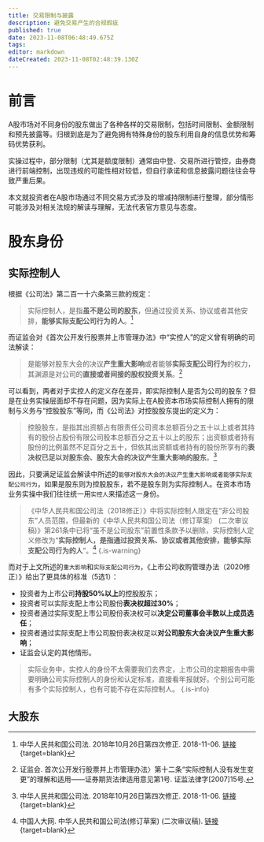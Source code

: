 ```yaml
---
title: 交易限制与披露
description: 避免交易产生的合规瑕疵
published: true
date: 2023-11-08T06:48:49.675Z
tags: 
editor: markdown
dateCreated: 2023-11-08T02:48:39.130Z
---
```


# 前言
A股市场对不同身份的股东做出了各种各样的交易限制，包括时间限制、金额限制和预先披露等。归根到底是为了避免拥有特殊身份的股东利用自身的信息优势和筹码优势获利。

实操过程中，部分限制（尤其是额度限制）通常由中登、交易所进行管控，由券商进行前端控制，出现违规的可能性相对较低，但自行承诺和信息披露问题往往会导致严重后果。

本文就投资者在A股市场通过不同交易方式涉及的增减持限制进行整理，部分情形可能涉及对相关法规的解读与理解，无法代表官方意见与态度。

# 股东身份
## 实际控制人
根据《公司法》第二百一十六条第三款的规定：
> 实际控制人，是指**虽不是公司的股东**，但通过投资关系、协议或者其他安排，**能够实际支配公司行为的人**。[^1]

而证监会对《首次公开发行股票并上市管理办法》中“实控人”的定义曾有明确的司法解读：
> 是能够对股东大会的决议**产生重大影响**或者能够**实际支配公司行为**的权力，其渊源是对公司的**直接或者间接的股权投资关系**。[^2]

可以看到，两者对于实控人的定义存在差异，即实际控制人是否为公司的股东？但是在业务实操层面却不存在问题，因为实际上在A股资本市场实际控制人拥有的限制与义务与“控股股东”等同，而《公司法》对控股股东提出的定义为：

> 控股股东，是指其出资额占有限责任公司资本总额百分之五十以上或者其持有的股份占股份有限公司股本总额百分之五十以上的股东；出资额或者持有股份的比例虽然不足百分之五十，但依其出资额或者持有的股份所享有的**表决权已足以对股东会、股东大会的决议产生重大影响的股东**。[^1]

因此，只要满足证监会解读中所述的`能够对股东大会的决议产生重大影响或者能够实际支配公司行为`，如果是股东则为控股股东，若不是股东则为实际控制人。在资本市场业务实操中我们往往统一用`实控人`来描述这一身份。

> 《中华人民共和国公司法（2018修正）》中将实际控制人限定在“非公司股东”人员范围，但最新的《中华人民共和国公司法（修订草案） (二次审议稿)》第261条中已将“虽不是公司股东”前置性条款予以删除，实际控制人定义修改为“**实际控制人，是指通过投资关系、协议或者其他安排，能够实际支配公司行为的人**”。[^3]
{.is-warning}

而对于上文所述的`重大影响`和`实际支配公司行为`，《上市公司收购管理办法（2020修正）》给出了更具体的标准（5选1）：

- 投资者为上市公司**持股50%以上**的控股股东；
- 投资者可以实际支配上市公司股份**表决权超过30%**；
- 投资者通过实际支配上市公司股份表决权可以**决定公司董事会半数以上成员选任**；
- 投资者通过实际支配上市公司股份表决权足以**对公司股东大会决议产生重大影响**；
- 证监会认定的其他情形。

> 实际业务中，实控人的身份不太需要我们去界定，上市公司的定期报告中需要明确公司实际控制人的身份和认定标准，直接看年报就好。个别公司可能有多个实际控制人，也有可能不存在实际控制人。
{.is-info}

## 大股东






[^1]: 中华人民共和国公司法. 2018年10月26日第四次修正. 2018-11-06. [链接](http://www.npc.gov.cn/zgrdw/npc/xinwen/2018-11/05/content_2065671.htm){target=blank}
[^2]: 证监会. 首次公开发行股票并上市管理办法〉第十二条“实际控制人没有发生变更”的理解和适用——证券期货法律适用意见第1号. 证监法律字[2007]15号.
[^3]: 中国人大网. 中华人民共和国公司法(修订草案) (二次审议稿). [链接](http://www.npc.gov.cn/flcaw/userIndex.html?lid=ff808181842c261c01856172441f020a){target=blank}